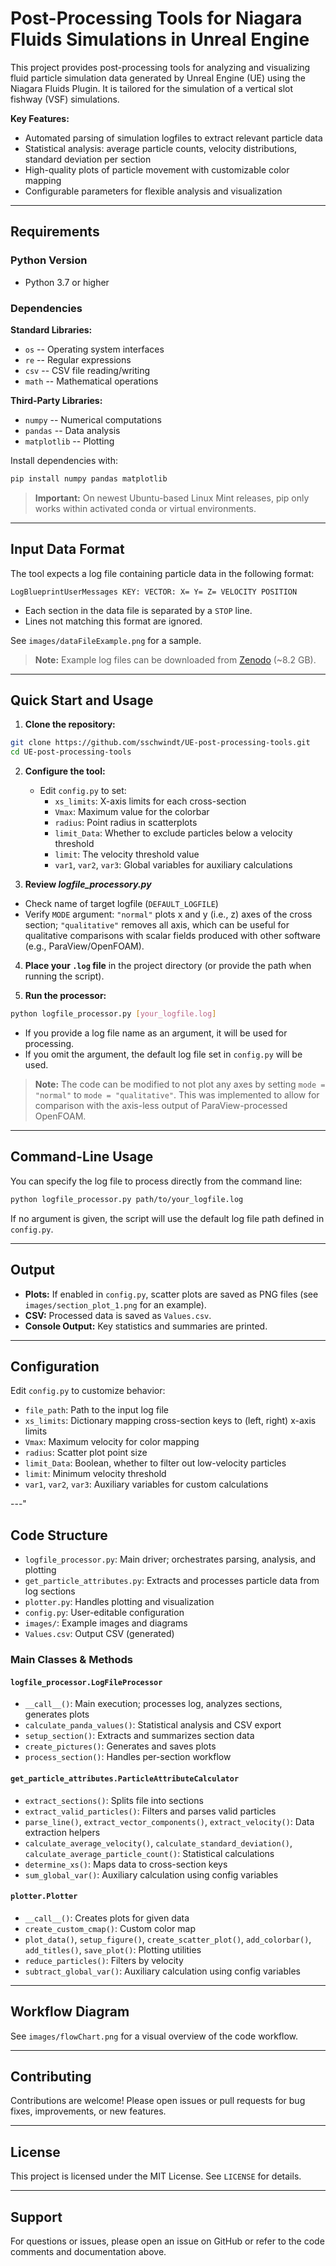 # Post-Processing Tools for Niagara Fluids Simulations in Unreal Engine


This project provides post-processing tools for analyzing and visualizing fluid particle simulation data generated by Unreal Engine (UE) using the Niagara Fluids Plugin. It is tailored for the simulation of a vertical slot fishway (VSF) simulations.

**Key Features:**
- Automated parsing of simulation logfiles to extract relevant particle data
- Statistical analysis: average particle counts, velocity distributions, standard deviation per section
- High-quality plots of particle movement with customizable color mapping
- Configurable parameters for flexible analysis and visualization

---

## Requirements

### Python Version
- Python 3.7 or higher

### Dependencies

**Standard Libraries:**
- `os` -- Operating system interfaces
- `re` -- Regular expressions
- `csv` -- CSV file reading/writing
- `math` -- Mathematical operations

**Third-Party Libraries:**
- `numpy` -- Numerical computations
- `pandas` -- Data analysis
- `matplotlib` -- Plotting

Install dependencies with:

```bash
pip install numpy pandas matplotlib
```

> **Important:** On newest Ubuntu-based Linux Mint releases, pip only works within activated conda or virtual environments.

---

## Input Data Format

The tool expects a log file containing particle data in the following format:

```
LogBlueprintUserMessages KEY: VECTOR: X= Y= Z= VELOCITY POSITION
```
- Each section in the data file is separated by a `STOP` line.
- Lines not matching this format are ignored.

See `images/dataFileExample.png` for a sample.

> **Note:** Example log files can be downloaded from [Zenodo](https://zenodo.org/doi/10.5281/zenodo.15863135) (~8.2 GB).

---

## Quick Start and Usage

1. **Clone the repository:**

```bash
git clone https://github.com/sschwindt/UE-post-processing-tools.git
cd UE-post-processing-tools
```

2. **Configure the tool:**
   - Edit `config.py` to set:
     - `xs_limits`: X-axis limits for each cross-section
     - `Vmax`: Maximum value for the colorbar
     - `radius`: Point radius in scatterplots
     - `limit_Data`: Whether to exclude particles below a velocity threshold
     - `limit`: The velocity threshold value
     - `var1`, `var2`, `var3`: Global variables for auxiliary calculations

3. **Review *logfile_processory.py***
  - Check name of target logfile (`DEFAULT_LOGFILE`)
  - Verify `MODE` argument: `"normal"` plots x and y (i.e., z) axes of the cross section; `"qualitative"` removes all axis, which can be useful for qualitative comparisons with scalar fields produced with other software (e.g., ParaView/OpenFOAM).

4. **Place your `.log` file** in the project directory (or provide the path when running the script).

5. **Run the processor:**

```bash
python logfile_processor.py [your_logfile.log]
```
- If you provide a log file name as an argument, it will be used for processing.
- If you omit the argument, the default log file set in `config.py` will be used.

> **Note:** The code can be modified to not plot any axes by setting `mode = "normal"` to `mode = "qualitative"`. This was implemented to allow for comparison with the axis-less output of ParaView-processed OpenFOAM.
---

## Command-Line Usage

You can specify the log file to process directly from the command line:

```bash
python logfile_processor.py path/to/your_logfile.log
```

If no argument is given, the script will use the default log file path defined in `config.py`.

---

## Output

- **Plots:** If enabled in `config.py`, scatter plots are saved as PNG files (see `images/section_plot_1.png` for an example).
- **CSV:** Processed data is saved as `Values.csv`.
- **Console Output:** Key statistics and summaries are printed.

---

## Configuration

Edit `config.py` to customize behavior:

- `file_path`: Path to the input log file
- `xs_limits`: Dictionary mapping cross-section keys to (left, right) x-axis limits
- `Vmax`: Maximum velocity for color mapping
- `radius`: Scatter plot point size
- `limit_Data`: Boolean, whether to filter out low-velocity particles
- `limit`: Minimum velocity threshold
- `var1`, `var2`, `var3`: Auxiliary variables for custom calculations

---"

## Code Structure

- `logfile_processor.py`: Main driver; orchestrates parsing, analysis, and plotting
- `get_particle_attributes.py`: Extracts and processes particle data from log sections
- `plotter.py`: Handles plotting and visualization
- `config.py`: User-editable configuration
- `images/`: Example images and diagrams
- `Values.csv`: Output CSV (generated)

### Main Classes & Methods

#### `logfile_processor.LogFileProcessor`
- `__call__()`: Main execution; processes log, analyzes sections, generates plots
- `calculate_panda_values()`: Statistical analysis and CSV export
- `setup_section()`: Extracts and summarizes section data
- `create_pictures()`: Generates and saves plots
- `process_section()`: Handles per-section workflow

#### `get_particle_attributes.ParticleAttributeCalculator`
- `extract_sections()`: Splits file into sections
- `extract_valid_particles()`: Filters and parses valid particles
- `parse_line()`, `extract_vector_components()`, `extract_velocity()`: Data extraction helpers
- `calculate_average_velocity()`, `calculate_standard_deviation()`, `calculate_average_particle_count()`: Statistical calculations
- `determine_xs()`: Maps data to cross-section keys
- `sum_global_var()`: Auxiliary calculation using config variables

#### `plotter.Plotter`
- `__call__()`: Creates plots for given data
- `create_custom_cmap()`: Custom color map
- `plot_data()`, `setup_figure()`, `create_scatter_plot()`, `add_colorbar()`, `add_titles()`, `save_plot()`: Plotting utilities
- `reduce_particles()`: Filters by velocity
- `subtract_global_var()`: Auxiliary calculation using config variables

---

## Workflow Diagram

See `images/flowChart.png` for a visual overview of the code workflow.

---

## Contributing

Contributions are welcome! Please open issues or pull requests for bug fixes, improvements, or new features.

---

## License

This project is licensed under the MIT License. See `LICENSE` for details.

---

## Support

For questions or issues, please open an issue on GitHub or refer to the code comments and documentation above.
